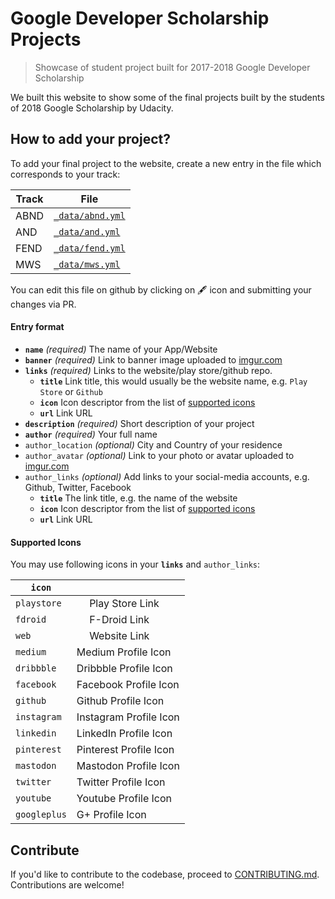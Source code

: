 # Google Developer Scholarship Projects

> Showcase of student project built for 2017-2018 Google Developer Scholarship

We built this website to show some of the final projects built by the students of 2018 Google Scholarship by Udacity.

## How to add your project?

To add your final project to the website, create a new entry in the file which corresponds to your track:

|Track|File|
|-|-|
|ABND|[`_data/abnd.yml`](_data/abnd.yml)|
|AND|[`_data/and.yml`](_data/and.yml)|
|FEND|[`_data/fend.yml`](_data/fend.yml)|
|MWS|[`_data/mws.yml`](_data/mws.yml)|

You can edit this file on github by clicking on 🖋 icon and submitting your changes via PR. 

#### Entry format

- **`name`** *(required)* The name of your App/Website
- **`banner`**  *(required)* Link to banner image uploaded to [imgur.com](https://imgur.com/)
- **`links`** *(required)* Links to the website/play store/github repo.
	- **`title`** Link title, this would usually be the website name, e.g. `Play Store` or `Github`
	- **`icon`** Icon descriptor from the list of [supported icons](#supported-icons)
	- **`url`** Link URL
- **`description`** *(required)* Short description of your project
- **`author`** *(required)* Your full name
- `author_location` *(optional)* City and Country of your residence
- `author_avatar` *(optional)* Link to your photo or avatar uploaded to [imgur.com](https://imgur.com/)
- `author_links` *(optional)* Add links to your social-media accounts, e.g. Github, Twitter, Facebook
  - **`title`** The link title, e.g. the name of the website
  - **`icon`** Icon descriptor from the list of [supported icons](#supported-icons)
  - **`url`** Link URL

#### Supported Icons

You may use following icons in your **`links`** and `author_links`:

|`icon`||
|-|-|
|`playstore`|<img src="/assets/Google_play_icon.png" width="16" height="16" /> Play Store Link|
|`fdroid`|<img src="/assets/fdroid-logo.png" width="16" height="16"/> F-Droid Link|
|`web`|<img src="/assets/Network_icon.png" width="16" height="16"/> Website Link|
|`medium`|Medium Profile Icon|
|`dribbble`|Dribbble Profile Icon|
|`facebook`|Facebook Profile Icon|
|`github`|Github Profile Icon|
|`instagram`|Instagram Profile Icon|
|`linkedin`|LinkedIn Profile Icon|
|`pinterest`|Pinterest Profile Icon|
|`mastodon`|Mastodon Profile Icon|
|`twitter`|Twitter Profile Icon|
|`youtube`|Youtube Profile Icon|
|`googleplus`|G+ Profile Icon|

## Contribute

If you'd like to contribute to the codebase, proceed to [CONTRIBUTING.md](CONTRIBUTING.md). Contributions are welcome!

